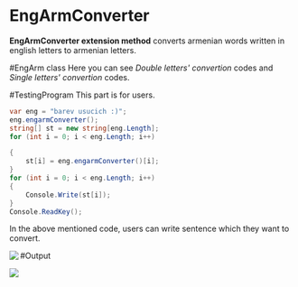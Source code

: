 
# **EngArmConverter**

**EngArmConverter extension method** converts armenian words written in english letters to armenian letters.

#EngArm class
Here you can see *Double letters' convertion* codes and *Single letters' convertion* codes.

#TestingProgram
This part is for users. 

```C#
var eng = "barev usucich :)";
eng.engarmConverter();
string[] st = new string[eng.Length];
for (int i = 0; i < eng.Length; i++)

{
    st[i] = eng.engarmConverter()[i];
}
for (int i = 0; i < eng.Length; i++)
{
    Console.Write(st[i]);
}
Console.ReadKey();
```
In the above mentioned code, users can write sentence which they want to convert.

#Output
<img src="https://cloud.githubusercontent.com/assets/24455176/22056353/2e05f326-dd79-11e6-89e8-b1a5d2de8778.png" align="left"  />
 
<img src="https://cloud.githubusercontent.com/assets/24455176/22056403/6a7d650a-dd79-11e6-9801-e50174523fbf.jpg" align="left"  />
